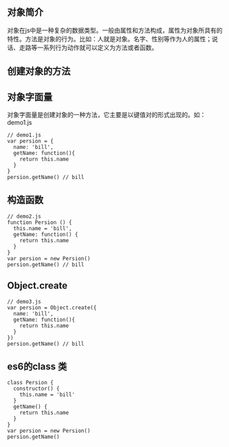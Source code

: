 ## 对象简介
对象在js中是一种复杂的数据类型。一般由属性和方法构成，属性为对象所具有的特性。方法是对象的行为。比如：人就是对象。名字、性别等作为人的属性；说话、走路等一系列行为动作就可以定义为方法或者函数。
## 创建对象的方法
## 对象字面量
对象字面量是创建对象的一种方法，它主要是以键值对的形式出现的。如：demo1.js
```
// demo1.js
var persion = {
  name: 'bill',
  getName: function(){
    return this.name
  }
}
persion.getName() // bill
```

## 构造函数
```
// demo2.js
function Persion () {
  this.name = 'bill',
  getName: function() {
    return this.name
  }
}
var persion = new Persion()
persion.getName() // bill
```
## Object.create
```
// demo3.js
var persion = Object.create({
  name: 'bill',
  getName: function(){
    return this.name
  }
})
persion.getName() // bill
```
## es6的class 类
```
class Persion {
  constructor() {
    this.name = 'bill'
  }
  getName() {
    return this.name
  }
}
var persion = new Persion()
persion.getName()
```
